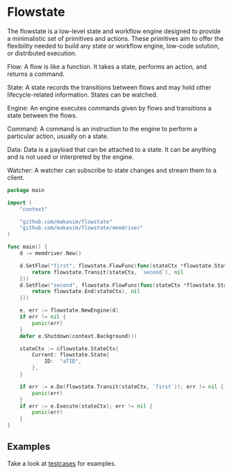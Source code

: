 # Flowstate

The flowstate is a low-level state and workflow engine designed to provide a minimalistic set of primitives and actions. 
These primitives aim to offer the flexibility needed to build any state or workflow engine, low-code solution, or distributed execution.

Flow: A flow is like a function. It takes a state, performs an action, and returns a command.

State: A state records the transitions between flows and may hold other lifecycle-related information. States can be watched.

Engine: An engine executes commands given by flows and transitions a state between the flows.

Command: A command is an instruction to the engine to perform a particular action, usually on a state.

Data: Data is a payload that can be attached to a state. It can be anything and is not used or interpreted by the engine.

Watcher: A watcher can subscribe to state changes and stream them to a client.



```go
package main

import (
	"context"

	"github.com/makasim/flowstate"
	"github.com/makasim/flowstate/memdriver"
)

func main() {
	d := memdriver.New()

	d.SetFlow("first", flowstate.FlowFunc(func(stateCtx *flowstate.StateCtx, _ *flowstate.Engine) (flowstate.Command, error) {
		return flowstate.Transit(stateCtx, `second`), nil
	}))
	d.SetFlow("second", flowstate.FlowFunc(func(stateCtx *flowstate.StateCtx, _ *flowstate.Engine) (flowstate.Command, error) {
		return flowstate.End(stateCtx), nil
	}))

	e, err := flowstate.NewEngine(d)
	if err != nil {
		panic(err)
	}
	defer e.Shutdown(context.Background())

	stateCtx := &flowstate.StateCtx{
		Current: flowstate.State{
			ID:  "aTID",
		},
	}

	if err := e.Do(flowstate.Transit(stateCtx, `first`)); err != nil {
		panic(err)
	}
	if err := e.Execute(stateCtx); err != nil {
		panic(err)
	}
}


```

## Examples

Take a look at [testcases](testcases) for examples.
